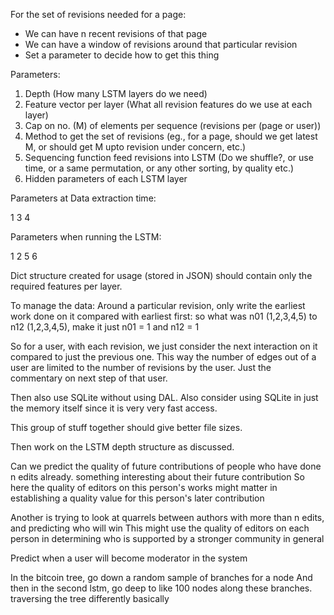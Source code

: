 

For the set of revisions needed for a page:

* We can have n recent revisions of that page
* We can have a window of revisions around that particular revision
* Set a parameter to decide how to get this thing

Parameters:

1. Depth (How many LSTM layers do we need)
2. Feature vector per layer (What all revision features do we use at each layer)
3. Cap on no. (M) of elements per sequence (revisions per (page or user))
4. Method to get the set of revisions (eg., for a page, should we get latest M, or should get M upto revision under concern, etc.)
5. Sequencing function feed revisions into LSTM (Do we shuffle?, or use time, or a same permutation, or any other sorting, by quality etc.) 
6. Hidden parameters of each LSTM layer

Parameters at Data extraction time:

1
3
4


Parameters when running the LSTM:

1
2
5
6


Dict structure created for usage (stored in JSON) should contain only the required features per layer.


To manage the data:
Around a particular revision, only write the earliest work done on it compared with earliest first:
so what was n01 (1,2,3,4,5) to n12 (1,2,3,4,5), make it just n01 = 1 and n12 = 1

So for a user, with each revision, we just consider the next interaction on it compared to just the previous one.
This way the number of edges out of a user are limited to the number of revisions by the user. Just the commentary on next step of that user.

Then also use SQLite without using DAL. Also consider using SQLite in just the memory itself since it is very very fast access.

This group of stuff together should give better file sizes.

Then work on the LSTM depth structure as discussed.


Can we predict the quality of future contributions of people who have done n edits already. 
something interesting about their future contribution
So here the quality of editors on this person's works might matter in establishing a quality value for this person's later contribution

Another is trying to look at quarrels between authors with more than n edits, and predicting who will win
This might use the quality of editors on each person in determining who is supported by a stronger community in general

Predict when a user will become moderator in the system


In the bitcoin tree,
go down a random sample of branches for a node
And then in the second lstm, go deep to like 100 nodes along these branches.
traversing the tree differently basically
